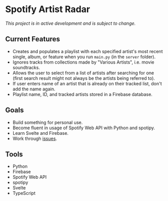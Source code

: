 # Spotify Artist Radar

*This project is in active development and is subject to change.*

## Current Features
- Creates and populates a playlist with each specified artist's most recent single, album, or feature when you run `main.py` (in the `server` folder).
- Ignores tracks from collections made by "Various Artists", i.e. movie soundtracks.
- Allows the user to select from a list of artists after searching for one (first search result might not always be the artists being referred to).
- If user enters name of an artist that is already on their tracked list, don't add the name again.
- Playlist name, ID, and tracked artists stored in a Firebase database.

## Goals
- Build something for personal use.
- Become fluent in usage of Spotify Web API with Python and spotipy.
- Learn Svelte and Firebase.
- Work through [issues](https://github.com/alansun25/spotify-artist-radar/issues).

## Tools
- Python
- Firebase
- Spotify Web API
- spotipy
- Svelte
- TypeScript
